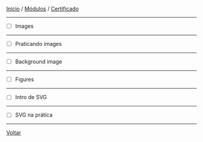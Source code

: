 [Início](https://github.com/Thalyalm/rocketseat-trilha-fundamentar) /
[Módulos](https://github.com/Thalyalm/rocketseat-trilha-fundamentar/tree/main/modulos/readme.md) /
[Certificado](https://github.com/Thalyalm/rocketseat-trilha-fundamentar/tree/main/certificado)

---

- [ ] Images

---

- [ ] Praticando images

---

- [ ] Background image

---

- [ ] Figures

---

- [ ] Intro de SVG

---

- [ ] SVG na prática

---

[Voltar](https://github.com/Thalyalm/rocketseat-trilha-fundamentar/tree/main/modulos/posso-ver-e-ouvir-o-html/readme.md)